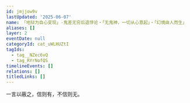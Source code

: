 ```yaml
---
id: jmjjow9v
lastUpdated: '2025-06-07'
name: 「地狱为自心变现」-鬼差无穷后退悖论・「无鬼神，一切从心意起」・「幻境由人而生」
aliases: []
layer: 2
eventDate: null
categoryId: cat_uWLHUZtI
tagIds:
  - tag__NZec6vQ
  - tag_RYrNofQS
timelineEvents: []
relations: []
titledLinks: []
---
```

一言以蔽之，信则有，不信则无。

